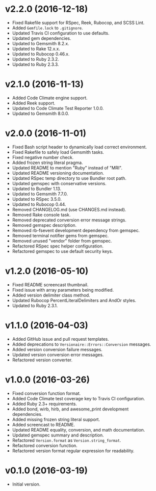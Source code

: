 # v2.2.0 (2016-12-18)

- Fixed Rakefile support for RSpec, Reek, Rubocop, and SCSS Lint.
- Added `Gemfile.lock` to `.gitignore`.
- Updated Travis CI configuration to use defaults.
- Updated gem dependencies.
- Updated to Gemsmith 8.2.x.
- Updated to Rake 12.x.x.
- Updated to Rubocop 0.46.x.
- Updated to Ruby 2.3.2.
- Updated to Ruby 2.3.3.

# v2.1.0 (2016-11-13)

- Added Code Climate engine support.
- Added Reek support.
- Updated to Code Climate Test Reporter 1.0.0.
- Updated to Gemsmith 8.0.0.

# v2.0.0 (2016-11-01)

- Fixed Bash script header to dynamically load correct environment.
- Fixed Rakefile to safely load Gemsmith tasks.
- Fixed negative number check.
- Added frozen string literal pragma.
- Updated README to mention "Ruby" instead of "MRI".
- Updated README versioning documentation.
- Updated RSpec temp directory to use Bundler root path.
- Updated gemspec with conservative versions.
- Updated to Bundler 1.13.
- Updated to Gemsmith 7.7.0.
- Updated to RSpec 3.5.0.
- Updated to Rubocop 0.44.
- Removed CHANGELOG.md (use CHANGES.md instead).
- Removed Rake console task.
- Removed deprecated conversion error message strings.
- Removed gemspec description.
- Removed rb-fsevent development dependency from gemspec.
- Removed terminal notifier gems from gemspec.
- Removed unused "vendor" folder from gemspec.
- Refactored RSpec spec helper configuration.
- Refactored gemspec to use default security keys.

# v1.2.0 (2016-05-10)

- Fixed README screencast thumbnail.
- Fixed issue with array parameters being modified.
- Added version delimiter class method.
- Updated Rubocop PercentLiteralDelimiters and AndOr styles.
- Updated to Ruby 2.3.1.

# v1.1.0 (2016-04-03)

- Added GitHub issue and pull request templates.
- Added deprecations to `Versionaire::Errors::Conversion` messages.
- Added version conversion failure messages.
- Updated version conversion error messages.
- Refactored version converter.

# v1.0.0 (2016-03-26)

- Fixed conversion function format.
- Added Code Climate test coverage key to Travis CI configuration.
- Added Ruby 2.3+ requirements.
- Added bond, wirb, hirb, and awesome_print development dependencies.
- Added missing frozen string literal support.
- Added screencast to README.
- Updated README equality, conversion, and math documentation.
- Updated gemspec summary and description.
- Refactored `Version.format` as `Version.string_format`.
- Refactored conversion function.
- Refactored version format regular expression for readability.

# v0.1.0 (2016-03-19)

- Initial version.
